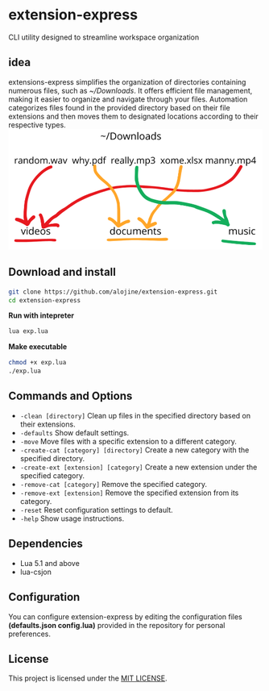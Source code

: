 # extension-express

CLI utility designed to streamline workspace organization

## idea

extensions-express simplifies the organization of directories containing numerous files, such as _~/Downloads_. It offers efficient file management, making it easier to organize and navigate through your files. Automation categorizes files found in the provided directory based on their file extensions and then moves them to designated locations according to their respective types.
![express-example](express.png)

## Download and install

```bash
git clone https://github.com/alojine/extension-express.git
cd extension-express
```

**Run with intepreter**

```bash
lua exp.lua
```

**Make executable**

```bash
chmod +x exp.lua
./exp.lua
```

## Commands and Options

- `-clean [directory]` Clean up files in the specified directory based on their extensions.
- `-defaults` Show default settings.
- `-move` Move files with a specific extension to a different category.
- `-create-cat [category] [directory]` Create a new category with the specified directory.
- `-create-ext [extension] [category]` Create a new extension under the specified category.
- `-remove-cat [category]` Remove the specified category.
- `-remove-ext [extension]` Remove the specified extension from its category.
- `-reset` Reset configuration settings to default.
- `-help` Show usage instructions.

## Dependencies

- Lua 5.1 and above
- lua-csjon

## Configuration

You can configure extension-express by editing the configuration files **(defaults.json config.lua)** provided in the repository for personal preferences.

## License

This project is licensed under the [MIT LICENSE](LICENSE).
